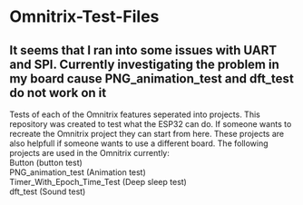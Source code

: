 # Omnitrix-Test-Files
## It seems that I ran into some issues with UART and SPI. Currently investigating the problem in my board cause PNG_animation_test and dft_test do not work on it
 Tests of each of the Omnitrix features seperated into projects. This repository was created to test what the ESP32 can do. If someone wants to recreate the Omnitrix project they can start from here. These projects are also helpfull if someone wants to use a different board. The following projects are used in the Omnitrix currently:  
 Button (button test)  
 PNG_animation_test (Animation test)  
 Timer_With_Epoch_Time_Test (Deep sleep test)  
 dft_test (Sound test)  
